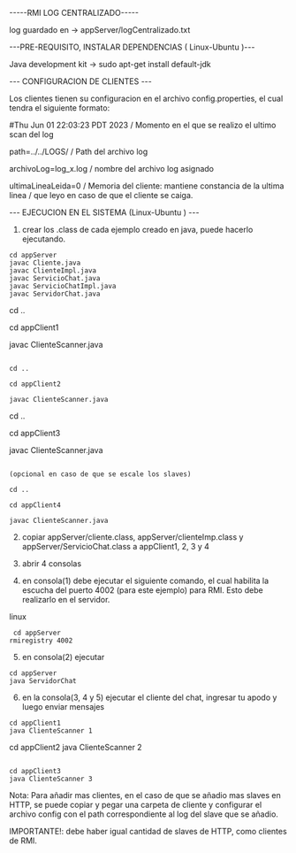 -----RMI LOG CENTRALIZADO-----

log guardado en -> appServer/logCentralizado.txt

---PRE-REQUISITO, INSTALAR DEPENDENCIAS ( Linux-Ubuntu )---

Java development kit -> sudo apt-get install default-jdk

--- CONFIGURACION DE CLIENTES ---

Los clientes tienen su configuracion en el archivo config.properties, el cual tendra el siguiente formato:

#Thu Jun 01 22:03:23 PDT 2023   / Momento en el que se realizo el ultimo scan del log

path=../../LOGS/                / Path del archivo log

archivoLog=log_x.log            / nombre del archivo log asignado

ultimaLineaLeida=0              / Memoria del cliente: mantiene constancia de la ultima linea
                                / que leyo en caso de que el cliente se caiga.


--- EJECUCION EN EL SISTEMA (Linux-Ubuntu ) ---

1) crear los .class de cada ejemplo creado en java, puede hacerlo ejecutando.

```
cd appServer
javac Cliente.java
javac ClienteImpl.java
javac ServicioChat.java
javac ServicioChatImpl.java
javac ServidorChat.java
```

cd ..

cd appClient1

javac ClienteScanner.java

```

cd ..

cd appClient2

javac ClienteScanner.java

```

cd ..

cd appClient3

javac ClienteScanner.java

```

(opcional en caso de que se escale los slaves)

cd ..

cd appClient4

javac ClienteScanner.java

```

2) copiar appServer/cliente.class, appServer/clienteImp.class y appServer/ServicioChat.class a appClient1, 2, 3 y 4


3) abrir 4 consolas

4) en consola(1) debe ejecutar el siguiente comando, el cual habilita la escucha del puerto 4002 (para este ejemplo) para RMI. Esto debe realizarlo en el servidor.

linux
```
 cd appServer
rmiregistry 4002
```
5) en consola(2) ejecutar

```
cd appServer
java ServidorChat
```

6) en la consola(3, 4 y 5) ejecutar el cliente del chat, ingresar tu apodo y luego enviar mensajes

```
cd appClient1
java ClienteScanner 1
```

cd appClient2
java ClienteScanner 2
```

cd appClient3
java ClienteScanner 3
````

Nota: Para añadir mas clientes, en el caso de que se añadio mas slaves en HTTP, se puede copiar y pegar una carpeta de cliente y configurar el archivo config con el path correspondiente al log del slave que se añadio.

IMPORTANTE!: debe haber igual cantidad de slaves de HTTP, como clientes de RMI.